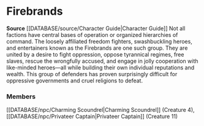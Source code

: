 ﻿---
creature_family: Firebrands
id: '199'
name: Firebrands
rarity: Common
rus_type_level: null
source: '[[DATABASE/source/Character Guide|Character Guide]]'
trait: null
type: Creature Family

---
# Firebrands

**Source** [[DATABASE/source/Character Guide|Character Guide]] 
Not all factions have central bases of operation or organized hierarchies of command. The loosely affiliated freedom fighters, swashbuckling heroes, and entertainers known as the Firebrands are one such group. They are united by a desire to fight oppression, oppose tyrannical regimes, free slaves, rescue the wrongfully accused, and engage in jolly cooperation with like-minded heroes—all while building their own individual reputations and wealth. This group of defenders has proven surprisingly difficult for oppressive governments and cruel religions to defeat.

### Members

[[DATABASE/npc/Charming Scoundrel|Charming Scoundrel]] (Creature 4), [[DATABASE/npc/Privateer Captain|Privateer Captain]] (Creature 11)